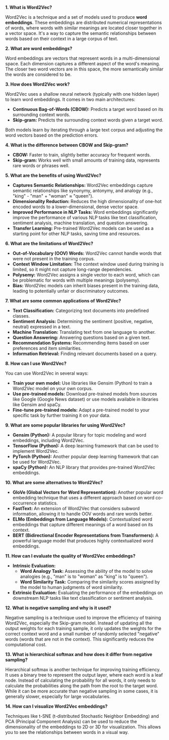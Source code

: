 **1. What is Word2Vec?**

Word2Vec is a technique and a set of models used to produce **word embeddings**. These embeddings are distributed numerical representations of words, where words with similar meanings are located closer together in a vector space. It's a way to capture the semantic relationships between words based on their context in a large corpus of text.

**2. What are word embeddings?**

Word embeddings are vectors that represent words in a multi-dimensional space. Each dimension captures a different aspect of the word's meaning. The closer two word vectors are in this space, the more semantically similar the words are considered to be.

**3. How does Word2Vec work?**

Word2Vec uses a shallow neural network (typically with one hidden layer) to learn word embeddings. It comes in two main architectures:

*   **Continuous Bag-of-Words (CBOW):** Predicts a target word based on its surrounding context words.
*   **Skip-gram:** Predicts the surrounding context words given a target word.

Both models learn by iterating through a large text corpus and adjusting the word vectors based on the prediction errors.

**4. What is the difference between CBOW and Skip-gram?**

*   **CBOW:** Faster to train, slightly better accuracy for frequent words.
*   **Skip-gram:** Works well with small amounts of training data, represents rare words or phrases well.

**5. What are the benefits of using Word2Vec?**

*   **Captures Semantic Relationships:** Word2Vec embeddings capture semantic relationships like synonymy, antonymy, and analogy (e.g., "king" - "man" + "woman" ≈ "queen").
*   **Dimensionality Reduction:** Reduces the high dimensionality of one-hot encoded words to a lower-dimensional, dense vector space.
*   **Improved Performance in NLP Tasks:** Word embeddings significantly improve the performance of various NLP tasks like text classification, sentiment analysis, machine translation, and question answering.
*   **Transfer Learning:** Pre-trained Word2Vec models can be used as a starting point for other NLP tasks, saving time and resources.

**6. What are the limitations of Word2Vec?**

*   **Out-of-Vocabulary (OOV) Words:** Word2Vec cannot handle words that were not present in the training corpus.
*   **Context Window Limitation:** The context window used during training is limited, so it might not capture long-range dependencies.
*   **Polysemy:** Word2Vec assigns a single vector to each word, which can be problematic for words with multiple meanings (polysemy).
*   **Bias:** Word2Vec models can inherit biases present in the training data, leading to potentially unfair or discriminatory outcomes.

**7. What are some common applications of Word2Vec?**

*   **Text Classification:** Categorizing text documents into predefined classes.
*   **Sentiment Analysis:** Determining the sentiment (positive, negative, neutral) expressed in a text.
*   **Machine Translation:** Translating text from one language to another.
*   **Question Answering:** Answering questions based on a given text.
*   **Recommendation Systems:** Recommending items based on user preferences and item similarities.
*   **Information Retrieval:** Finding relevant documents based on a query.

**8. How can I use Word2Vec?**

You can use Word2Vec in several ways:

*   **Train your own model:** Use libraries like Gensim (Python) to train a Word2Vec model on your own corpus.
*   **Use pre-trained models:** Download pre-trained models from sources like Google (Google News dataset) or use models available in libraries like Gensim and spaCy.
*   **Fine-tune pre-trained models:** Adapt a pre-trained model to your specific task by further training it on your data.

**9. What are some popular libraries for using Word2Vec?**

*   **Gensim (Python):** A popular library for topic modeling and word embeddings, including Word2Vec.
*   **TensorFlow (Python):** A deep learning framework that can be used to implement Word2Vec.
*   **PyTorch (Python):** Another popular deep learning framework that can be used for Word2Vec.
*   **spaCy (Python):** An NLP library that provides pre-trained Word2Vec embeddings.

**10. What are some alternatives to Word2Vec?**

*   **GloVe (Global Vectors for Word Representation):** Another popular word embedding technique that uses a different approach based on word co-occurrence statistics.
*   **FastText:** An extension of Word2Vec that considers subword information, allowing it to handle OOV words and rare words better.
*   **ELMo (Embeddings from Language Models):** Contextualized word embeddings that capture different meanings of a word based on its context.
*   **BERT (Bidirectional Encoder Representations from Transformers):** A powerful language model that produces highly contextualized word embeddings.

**11. How can I evaluate the quality of Word2Vec embeddings?**

*   **Intrinsic Evaluation:**
    *   **Word Analogy Task:** Assessing the ability of the model to solve analogies (e.g., "man" is to "woman" as "king" is to "queen").
    *   **Word Similarity Task:** Comparing the similarity scores assigned by the model to human judgments of word similarity.
*   **Extrinsic Evaluation:** Evaluating the performance of the embeddings on downstream NLP tasks like text classification or sentiment analysis.

**12. What is negative sampling and why is it used?**

Negative sampling is a technique used to improve the efficiency of training Word2Vec, especially the Skip-gram model. Instead of updating all the output weights for each training sample, it only updates the weights for the correct context word and a small number of randomly selected "negative" words (words that are not in the context). This significantly reduces the computational cost.

**13. What is hierarchical softmax and how does it differ from negative sampling?**

Hierarchical softmax is another technique for improving training efficiency. It uses a binary tree to represent the output layer, where each word is a leaf node. Instead of calculating the probability for all words, it only needs to calculate the probabilities along the path from the root to the target word. While it can be more accurate than negative sampling in some cases, it is generally slower, especially for large vocabularies.

**14. How can I visualize Word2Vec embeddings?**

Techniques like t-SNE (t-distributed Stochastic Neighbor Embedding) and PCA (Principal Component Analysis) can be used to reduce the dimensionality of the embeddings to 2D or 3D for visualization. This allows you to see the relationships between words in a visual way.
